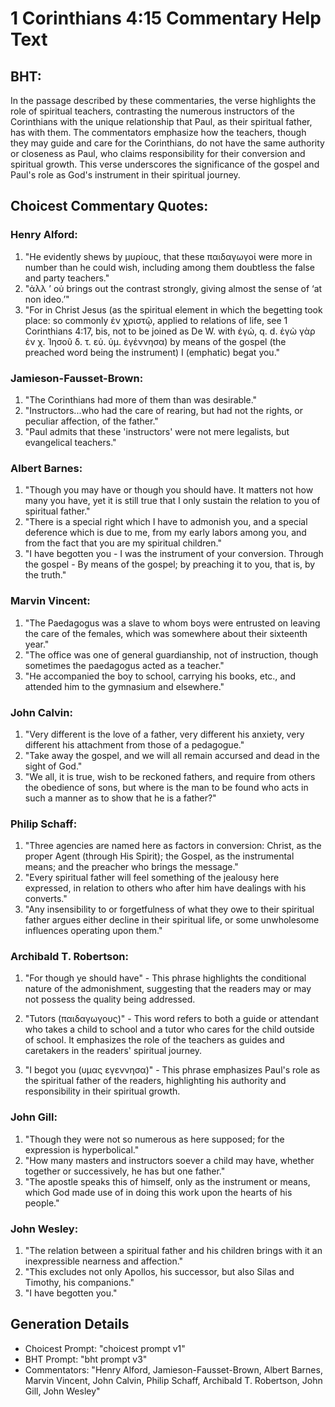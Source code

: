 # 1 Corinthians 4:15 Commentary Help Text

## BHT:
In the passage described by these commentaries, the verse highlights the role of spiritual teachers, contrasting the numerous instructors of the Corinthians with the unique relationship that Paul, as their spiritual father, has with them. The commentators emphasize how the teachers, though they may guide and care for the Corinthians, do not have the same authority or closeness as Paul, who claims responsibility for their conversion and spiritual growth. This verse underscores the significance of the gospel and Paul's role as God's instrument in their spiritual journey.

## Choicest Commentary Quotes:
### Henry Alford:
1. "He evidently shews by μυρίους, that these παιδαγωγοί were more in number than he could wish, including among them doubtless the false and party teachers."
2. "ἀλλ ʼ οὐ brings out the contrast strongly, giving almost the sense of ‘at non ideo.’"
3. "For in Christ Jesus (as the spiritual element in which the begetting took place: so commonly ἐν χριστῷ, applied to relations of life, see 1 Corinthians 4:17, bis, not to be joined as De W. with ἐγώ, q. d. ἐγὼ γὰρ ἐν χ. Ἰησοῦ δ. τ. εὐ. ὑμ. ἐγέννησα) by means of the gospel (the preached word being the instrument) I (emphatic) begat you."

### Jamieson-Fausset-Brown:
1. "The Corinthians had more of them than was desirable."
2. "Instructors...who had the care of rearing, but had not the rights, or peculiar affection, of the father."
3. "Paul admits that these 'instructors' were not mere legalists, but evangelical teachers."

### Albert Barnes:
1. "Though you may have or though you should have. It matters not how many you have, yet it is still true that I only sustain the relation to you of spiritual father."
2. "There is a special right which I have to admonish you, and a special deference which is due to me, from my early labors among you, and from the fact that you are my spiritual children."
3. "I have begotten you - I was the instrument of your conversion. Through the gospel - By means of the gospel; by preaching it to you, that is, by the truth."

### Marvin Vincent:
1. "The Paedagogus was a slave to whom boys were entrusted on leaving the care of the females, which was somewhere about their sixteenth year." 
2. "The office was one of general guardianship, not of instruction, though sometimes the paedagogus acted as a teacher."
3. "He accompanied the boy to school, carrying his books, etc., and attended him to the gymnasium and elsewhere."

### John Calvin:
1. "Very different is the love of a father, very different his anxiety, very different his attachment from those of a pedagogue."
2. "Take away the gospel, and we will all remain accursed and dead in the sight of God."
3. "We all, it is true, wish to be reckoned fathers, and require from others the obedience of sons, but where is the man to be found who acts in such a manner as to show that he is a father?"

### Philip Schaff:
1. "Three agencies are named here as factors in conversion: Christ, as the proper Agent (through His Spirit); the Gospel, as the instrumental means; and the preacher who brings the message." 
2. "Every spiritual father will feel something of the jealousy here expressed, in relation to others who after him have dealings with his converts."
3. "Any insensibility to or forgetfulness of what they owe to their spiritual father argues either decline in their spiritual life, or some unwholesome influences operating upon them."

### Archibald T. Robertson:
1. "For though ye should have" - This phrase highlights the conditional nature of the admonishment, suggesting that the readers may or may not possess the quality being addressed.

2. "Tutors (παιδαγωγους)" - This word refers to both a guide or attendant who takes a child to school and a tutor who cares for the child outside of school. It emphasizes the role of the teachers as guides and caretakers in the readers' spiritual journey.

3. "I begot you (υμας εγεννησα)" - This phrase emphasizes Paul's role as the spiritual father of the readers, highlighting his authority and responsibility in their spiritual growth.

### John Gill:
1. "Though they were not so numerous as here supposed; for the expression is hyperbolical."
2. "How many masters and instructors soever a child may have, whether together or successively, he has but one father."
3. "The apostle speaks this of himself, only as the instrument or means, which God made use of in doing this work upon the hearts of his people."

### John Wesley:
1. "The relation between a spiritual father and his children brings with it an inexpressible nearness and affection."
2. "This excludes not only Apollos, his successor, but also Silas and Timothy, his companions."
3. "I have begotten you."


## Generation Details
- Choicest Prompt: "choicest prompt v1"
- BHT Prompt: "bht prompt v3"
- Commentators: "Henry Alford, Jamieson-Fausset-Brown, Albert Barnes, Marvin Vincent, John Calvin, Philip Schaff, Archibald T. Robertson, John Gill, John Wesley"
